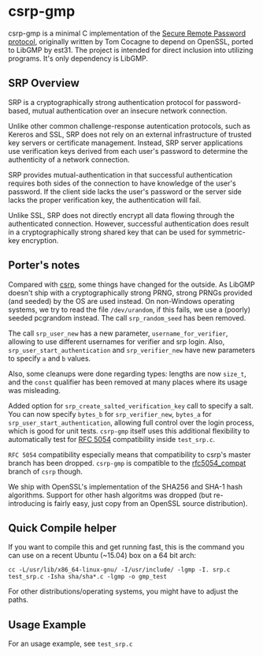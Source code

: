 csrp-gmp
========

csrp-gmp is a minimal C implementation of the [Secure Remote Password
protocol](http://srp.stanford.edu/), originally written by Tom Cocagne
to depend on OpenSSL, ported to LibGMP by est31.
The project is intended for direct inclusion into utilizing programs.
It's only dependency is LibGMP.

SRP Overview
------------

SRP is a cryptographically strong authentication
protocol for password-based, mutual authentication over an insecure
network connection.

Unlike other common challenge-response autentication protocols, such
as Kereros and SSL, SRP does not rely on an external infrastructure
of trusted key servers or certificate management. Instead, SRP server
applications use verification keys derived from each user's password
to determine the authenticity of a network connection.

SRP provides mutual-authentication in that successful authentication
requires both sides of the connection to have knowledge of the
user's password. If the client side lacks the user's password or the
server side lacks the proper verification key, the authentication will
fail.

Unlike SSL, SRP does not directly encrypt all data flowing through
the authenticated connection. However, successful authentication does
result in a cryptographically strong shared key that can be used
for symmetric-key encryption.

Porter's notes
--------------

Compared with [csrp](https://github.com/cocagne/csrp), some things
have changed for the outside.
As LibGMP doesn't ship with a cryptographically strong PRNG, strong
PRNGs provided (and seeded) by the OS are used instead. On non-Windows
operating systems, we try to read the file `/dev/urandom`, if this fails,
we use a (poorly) seeded pcgrandom instead. The call `srp_random_seed`
has been removed.

The call `srp_user_new` has a new parameter, `username_for_verifier`,
allowing to use different usernames for verifier and srp login.
Also, `srp_user_start_authentication` and `srp_verifier_new` have new
parameters to specify `a` and `b` values.

Also, some cleanups were done regarding types: lengths are now `size_t`,
and the `const` qualifier has been removed at many places where its
usage was misleading.

Added option for `srp_create_salted_verification_key` call to specify
a salt. You can now specify `bytes_b` for `srp_verifier_new`,
`bytes_a` for `srp_user_start_authentication`, allowing full control
over the login process, which is good for unit tests.
`csrp-gmp` itself uses this additional flexibility to automatically test
for [RFC 5054](https://tools.ietf.org/html/rfc5054) compatibility inside
`test_srp.c`.

`RFC 5054` compatibility especially means that compatibility to csrp's
master branch has been dropped. `csrp-gmp` is compatible to the
[rfc5054_compat](https://github.com/cocagne/csrp/tree/rfc5054_compat)
branch of `csrp` though.

We ship with OpenSSL's implementation of the SHA256 and SHA-1 hash
algorithms. Support for other hash algoritms was dropped (but
re-introducing is fairly easy, just copy from an OpenSSL source
distribution).

Quick Compile helper
--------------------

If you want to compile this and get running fast, this is the command
you can use on a recent Ubuntu (~15.04) box on a 64 bit arch:

```
cc -L/usr/lib/x86_64-linux-gnu/ -I/usr/include/ -lgmp -I. srp.c test_srp.c -Isha sha/sha*.c -lgmp -o gmp_test
```
For other distributions/operating systems, you might have to adjust the paths.

Usage Example
-------------

For an usage example, see `test_srp.c`
